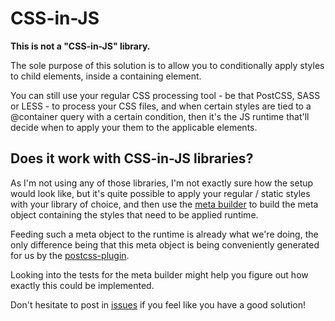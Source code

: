 # CSS-in-JS

**This is not a "CSS-in-JS" library.**

The sole purpose of this solution is to allow you to conditionally apply styles
to child elements, inside a containing element.

You can still use your regular CSS processing tool - be that PostCSS, SASS or LESS -
to process your CSS files, and when certain styles are tied to a @container query
with a certain condition, then it's the JS runtime that'll decide when to apply
your them to the applicable elements.

## Does it work with CSS-in-JS libraries?

As I'm not using any of those libraries, I'm not exactly sure how the setup would
look like, but it's quite possible to apply your regular / static styles with your
library of choice, and then use the [meta builder](https://github.com/ZeeCoder/container-query/tree/master/packages/container-query-meta-builder)
to build the meta object containing the styles that need to be applied runtime.

Feeding such a meta object to the runtime is already what we're doing, the only
difference being that this meta object is being conveniently generated for us by
the [postcss-plugin](https://github.com/ZeeCoder/container-query/tree/master/packages/postcss-container-query).

Looking into the tests for the meta builder might help you figure out how exactly
this could be implemented.

Don't hesitate to post in [issues](https://github.com/ZeeCoder/container-query/issues)
if you feel like you have a good solution!
